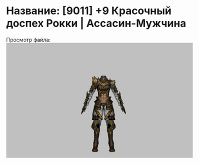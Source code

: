 # Название: [9011] +9 Красочный доспех Рокки | Ассасин-Мужчина

Просмотр файла:
![p060032.png](p060032.png)